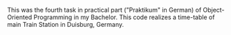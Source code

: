 This was the fourth task in practical part ("Praktikum" in German) of Object-Oriented Programming in my Bachelor. This code realizes a time-table of main Train Station in Duisburg, Germany.
 
